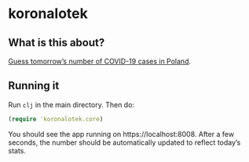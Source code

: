 # koronalotek

## What is this about?

[Guess tomorrow’s number of COVID-19 cases in Poland](http://blog.danieljanus.pl/2020/11/08/coronalotto/).

## Running it

Run `clj` in the main directory. Then do:

```clojure
(require 'koronalotek.core)
```

You should see the app running on https://localhost:8008. After a few seconds, the number should be automatically updated to reflect today’s stats.
